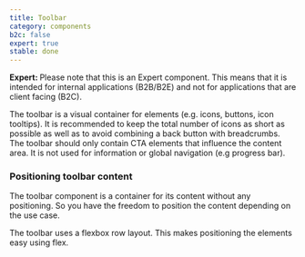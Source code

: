 ```yaml
---
title: Toolbar
category: components
b2c: false
expert: true
stable: done
---
```


<div class="docs-deprecation-warning">
  <strong>Expert: </strong>
  Please note that this is an Expert component. This means that it is intended for internal applications (B2B/B2E) and not for applications that are client facing (B2C).
</div>

The toolbar is a visual container for elements (e.g. icons, buttons, icon tooltips). It is recommended to keep the total number of icons as short as possible as well as to avoid combining a back button with breadcrumbs. The toolbar should only contain CTA elements that influence the content area. It is not used for information or global navigation (e.g progress bar).

<!-- example(toolbar) -->

### Positioning toolbar content

The toolbar component is a container for its content without any positioning. So you have the freedom to position the content depending on the use case.

The toolbar uses a flexbox row layout. This makes positioning the elements easy using flex.

<!-- example(toolbar-positioning-content) -->
